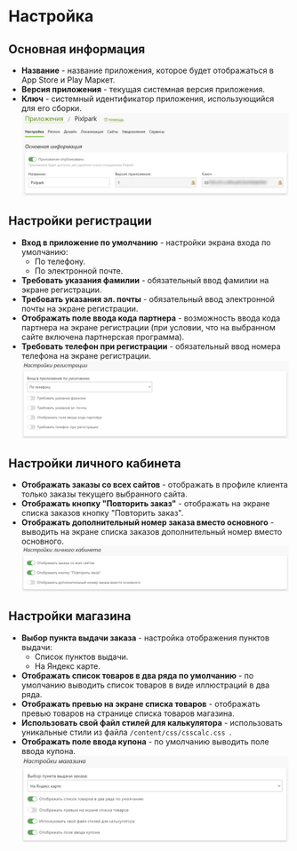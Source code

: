 # Настройка
## Основная информация
* __Название__ - название приложения, которое будет отображаться в App Store и Play Маркет.
* __Версия приложения__ - текущая системная версия приложения.
* __Ключ__ - системный идентификатор приложения, использующийся для его сборки.
![](../_media/app/settings-general.png ':size=70%')

## Настройки регистрации
* __Вход в приложение по умолчанию__ - настройки экрана входа по умолчанию:
    + По телефону.
    + По электронной почте.
* __Требовать указания фамилии__ - обязательный ввод фамилии на экране регистрации.
* __Требовать указания эл. почты__ - обязательный ввод электронной почты на экране регистрации.
* __Отображать поле ввода кода партнера__ - возможность ввода кода партнера на экране регистрации (при условии, что на выбранном сайте включена партнерская программа).
* __Требовать телефон при регистрации__ - обязательный ввод номера телефона на экране регистрации.
![](../_media/app/app02.png ':size=70%')

## Настройки личного кабинета
* __Отображать заказы со всех сайтов__ - отображать в профиле клиента только заказы текущего выбранного сайта.
* __Отображать кнопку "Повторить заказ"__ - отображать на экране списка заказов кнопку "Повторить заказ".
* __Отображать дополнительный номер заказа вместо основного__ - выводить на экране списка заказов дополнительный номер вместо основного.
![](../_media/app/app03.png ':size=70%')

## Настройки магазина
* __Выбор пункта выдачи заказа__ - настройка отображения пунктов выдачи:
    + Список пунктов выдачи.
    + На Яндекс карте.
* __Отображать список товаров в два ряда по умолчанию__ - по умолчанию выводить список товаров в виде иллюстраций в два ряда.
* __Отображать превью на экране списка товаров__ - отображать превью товаров на странице списка товаров магазина.
* __Использовать свой файл стилей для калькулятора__ - использовать уникальные стили из файла `/content/css/csscalc.css `.
* __Отображать поле ввода купона__ - по умолчанию выводить поле ввода купона.
![](../_media/app/settings-shop.png ':size=70%')